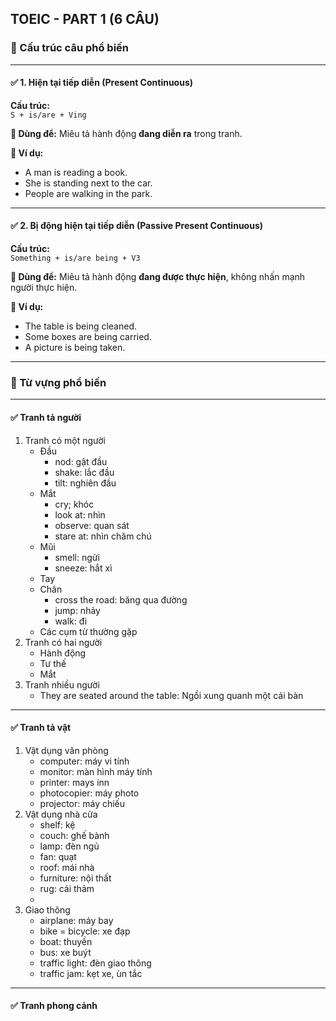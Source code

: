 ## TOEIC - PART 1 (6 CÂU)

### 📌 Cấu trúc câu phổ biến

---

#### ✅ 1. Hiện tại tiếp diễn (Present Continuous)

**Cấu trúc:**  
`S + is/are + Ving`

**📘 Dùng để:** Miêu tả hành động **đang diễn ra** trong tranh.

**📝 Ví dụ:**

- A man is reading a book.
- She is standing next to the car.
- People are walking in the park.

---

#### ✅ 2. Bị động hiện tại tiếp diễn (Passive Present Continuous)

**Cấu trúc:**  
`Something + is/are being + V3`

**📘 Dùng để:** Miêu tả hành động **đang được thực hiện**, không nhấn mạnh người thực hiện.

**📝 Ví dụ:**

- The table is being cleaned.
- Some boxes are being carried.
- A picture is being taken.

---

### 📌 Từ vựng phổ biến

---

#### ✅ Tranh tả người

1. Tranh có một người
    - Đầu
        + nod: gật đầu
        + shake: lắc đầu
        + tilt: nghiên đầu
    - Mắt
        - cry; khóc
        - look at: nhìn
        - observe: quan sát
        - stare at: nhìn chăm chú
    - Mũi
        - smell: ngửi
        - sneeze: hắt xì
    - Tay
    - Chân
        - cross the road: băng qua đường
        - jump: nhảy
        - walk: đi
    - Các cụm từ thường gặp
2. Tranh có hai người
    - Hành động
    - Tư thế
    - Mắt
3. Tranh nhiều người
   - They are seated around the table: Ngồi xung quanh một cái bàn

---

#### ✅ Tranh tả vật

1. Vật dụng văn phòng
    - computer: máy vi tính
    - monitor: màn hình máy tính
    - printer: mays inn
    - photocopier: máy photo
    - projector: máy chiếu
2. Vật dụng nhà cửa
    - shelf: kệ
    - couch: ghế bành
    - lamp: đèn ngủ
    - fan: quạt
    - roof: mái nhà
    - furniture: nội thất
    - rug: cái thảm
    - 
3. Giao thông
   - airplane: máy bay
   - bike = bicycle: xe đạp
   - boat: thuyền
   - bus: xe buýt
   - traffic light: đèn giao thông
   - traffic jam: kẹt xe, ùn tắc

---

#### ✅ Tranh phong cảnh

